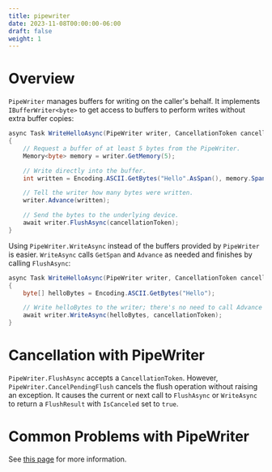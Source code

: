 ```yaml
---
title: pipewriter
date: 2023-11-08T00:00:00-06:00
draft: false
weight: 1
---
```


# Overview
`PipeWriter` manages buffers for writing on the caller's behalf. It implements `IBufferWriter<byte>` to get access to buffers to perform
writes without extra buffer copies:

```cs
async Task WriteHelloAsync(PipeWriter writer, CancellationToken cancellationToken = default)
{
    // Request a buffer of at least 5 bytes from the PipeWriter.
    Memory<byte> memory = writer.GetMemory(5);

    // Write directly into the buffer.
    int written = Encoding.ASCII.GetBytes("Hello".AsSpan(), memory.Span);

    // Tell the writer how many bytes were written.
    writer.Advance(written);

    // Send the bytes to the underlying device.
    await writer.FlushAsync(cancellationToken);
}
```

Using `PipeWriter.WriteAsync` instead of the buffers provided by `PipeWriter` is easier. `WriteAsync` calls `GetSpan` and `Advance` as needed
and finishes by calling `FlushAsync`:
```cs
async Task WriteHelloAsync(PipeWriter writer, CancellationToken cancellationToken = default)
{
    byte[] helloBytes = Encoding.ASCII.GetBytes("Hello");

    // Write helloBytes to the writer; there's no need to call Advance here (Write does that).
    await writer.WriteAsync(helloBytes, cancellationToken);
}
```

# Cancellation with PipeWriter
`PipeWriter.FlushAsync` accepts a `CancellationToken`. However, `PipeWriter.CancelPendingFlush` cancels the flush operation without raising
an exception. It causes the current or next call to `FlushAsync` or `WriteAsync` to return a `FlushResult` with `IsCanceled` set to `true`.

# Common Problems with PipeWriter
See [this page](https://learn.microsoft.com/en-us/dotnet/standard/io/pipelines#pipewriter-common-problems) for more information.